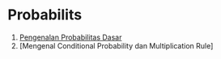 # Probabilits

1. [Pengenalan Probabilitas Dasar](/Pengenalan_Probabilitas_Dasar/README.md)
2. [Mengenal Conditional Probability dan Multiplication Rule]
